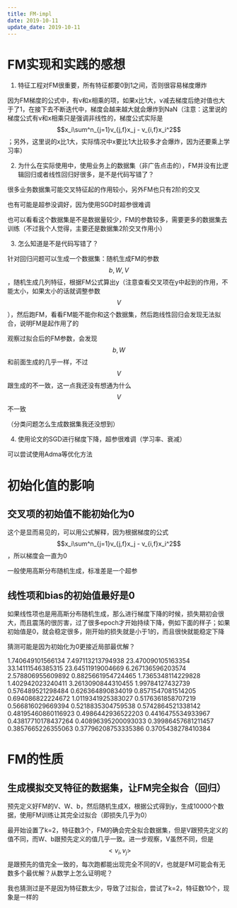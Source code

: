 ```yaml
---
title: FM-impl
date: 2019-10-11
update_date: 2019-10-11
---
```


# FM实现和实践的感想

1. 特征工程对FM很重要，所有特征都要0到1之间，否则很容易梯度爆炸

  因为FM梯度的公式中，有v和x相乘的项，如果x比1大，v减去梯度后绝对值也大于了1，在接下去不断迭代中，梯度会越来越大就会爆炸到NaN（注意：这里说的梯度公式有v和x相乘只是强调非线性的，梯度公式实际是$$x_i\sum^n_{j=1}v_{j,f}x_j - v_{i,f}x_i^2$$；另外，这里说的x比1大，实际情况中x要比1大比较多才会爆炸，因为还要乘上学习率）

2. 为什么在实际使用中，使用业务上的数据集（非广告点击的），FM并没有比逻辑回归或者线性回归好很多，是不是代码写错了？

  很多业务数据集可能交叉特征起的作用较小，另外FM也只有2阶的交叉

  也有可能是超参没调好，因为使用SGD时超参很难调

  也可以看看这个数据集是不是数据量较少，FM的参数较多，需要更多的数据集去训练（不过我个人觉得，主要还是数据集2阶交叉作用小）

3. 怎么知道是不是代码写错了？ 

  针对回归问题可以生成一个数据集：随机生成FM的参数$$b, W, V$$，随机生成几列特征，根据FM公式算出y（注意查看交叉项在y中起到的作用，不能太小，如果太小的话就调整参数$$V$$），然后跑FM，看看FM能不能你和这个数据集，然后跑线性回归会发现无法拟合，说明FM是起作用了的

  观察过拟合后的FM参数，会发现$$b, W$$和前面生成的几乎一样，不过$$V$$跟生成的不一致，这一点我还没有想通为什么$$V$$不一致

  （分类问题怎么生成数据集我还没想到）

4. 使用论文的SGD进行梯度下降，超参很难调（学习率、衰减）

  可以尝试使用Adma等优化方法

# 初始化值的影响

## 交叉项的初始值不能初始化为0

这个是显而易见的，可以用公式解释，因为根据梯度的公式$$x_i\sum^n_{j=1}v_{j,f}x_j - v_{i,f}x_i^2$$，所以梯度会一直为0

一般使用高斯分布随机生成，标准差是一个超参

## 线性项和bias的初始值最好是0

如果线性项也是用高斯分布随机生成，那么进行梯度下降的时候，损失期初会很大，而且震荡的很厉害，过了很多epoch才开始持续下降，例如下面的样子；如果初始值是0，就会稳定很多，刚开始的损失就是小于1的，而且很快就能稳定下降

猜测可能是因为初始化为0更接近局部最优解？

1.740649101566134
7.497113213794938
23.470090105163354
33.14111546385315
23.64511919004669
6.267136596203574
2.578806955609892
0.8825661954724465
1.7365348114229828
1.402942023240411
3.2613090844310455
1.99784127432739
0.576489521298484
0.626364890834019
0.8571547081514205
0.694086822224672
1.0119341925383027
0.5176361858707219
0.566816029669394
0.5218835304759538
0.5742864521338142
0.48195460860116923
0.4986442936522203
0.4416475534933967
0.43817710178437264
0.40896395200093033
0.39986457681211457
0.3857665226355063
0.37796208753335386
0.3705438278410384

# FM的性质

## 生成模拟交叉特征的数据集，让FM完全拟合（回归）

预先定义好FM的V、W、b，然后随机生成X，根据公式得到y，生成10000个数据，使用FM训练让其完全过拟合（即损失几乎为0）

最开始设置了k=2，特征数3个，FM的确会完全拟合数据集，但是V跟预先定义的值不同，而W、b跟预先定义的值几乎一致。进一步观察，V虽然不同，但是$$<v_i, v_j>$$是跟预先的值完全一致的，每次跑都能出现完全不同的V，也就是FM可能会有无数多个最优解？从数学上怎么证明呢？

我也猜测过是不是因为特征数太少，导致了过拟合，尝试了k=2，特征数10个，现象是一样的


